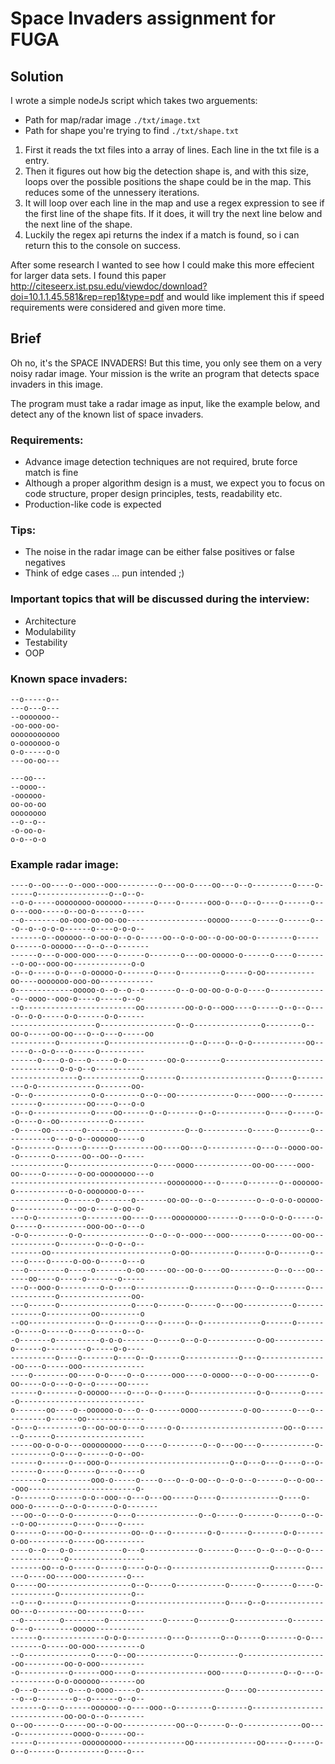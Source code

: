 # Space Invaders assignment for FUGA

## Solution

I wrote a simple nodeJs script which takes two arguements:
- Path for map/radar image `./txt/image.txt`
- Path for shape you're trying to find `./txt/shape.txt`

1. First it reads the txt files into a array of lines. Each line in the txt file is a entry.
2. Then it figures out how big the detection shape is, and with this size, loops over the possible positions the shape could be in the map. This reduces some of the unnessery iterations.
3. It will loop over each line in the map and use a regex expression to see if the first line of the shape fits. If it does, it will try the next line below and the next line of the shape.
4. Luckily the regex api returns the index if a match is found, so i can return this to the console on success.

After some research I wanted to see how I could make this more effecient for larger data sets. I found this paper http://citeseerx.ist.psu.edu/viewdoc/download?doi=10.1.1.45.581&rep=rep1&type=pdf and would like implement this if speed requirements were considered and given more time.

## Brief

Oh no, it's the SPACE INVADERS! But this time, you only see them on a very noisy radar image. Your mission is the write an program that detects space invaders in this image.

The program must take a radar image as input, like the example below, and detect any of the known list of space invaders.

### Requirements:
- Advance image detection techniques are not required, brute force match is fine
- Although a proper algorithm design is a must, we expect you to focus on code structure, proper design principles, tests, readability etc.
- Production-like code is expected

### Tips:
- The noise in the radar image can be either false positives or false negatives
- Think of edge cases ... pun intended ;)

### Important topics that will be discussed during the interview: 
- Architecture
- Modulability
- Testability
- OOP 




### Known space invaders:
~~~~
--o-----o--
---o---o---
--ooooooo--
-oo-ooo-oo-
ooooooooooo
o-ooooooo-o
o-o-----o-o
---oo-oo---
~~~~

~~~~
---oo---
--oooo--
-oooooo-
oo-oo-oo
oooooooo
--o--o--
-o-oo-o-
o-o--o-o
~~~~

### Example radar image:
~~~~
----o--oo----o--ooo--ooo---------o---oo-o----oo---o--o---------o----o------o----------------o--o--o-
--o-o-----oooooooo-oooooo-------o----o------ooo-o---o--o----o------o--o---ooo-----o--oo-o------o----
--o--------oo-ooo-oo-oo-oo------------------ooooo-----o-----o------o---o--o--o-o-o------o----o-o-o--
-------o--oooooo--o-oo-o--o-o-----oo--o-o-oo--o-oo-oo-o--------o-----o------o-ooooo---o--o--o-------
------o---o-ooo-ooo----o------o-------o---oo-ooooo-o------o----o--------o-oo--ooo-oo-------------o-o
-o--o-----o-o---o-ooooo-o-------o----o---------o-----o-oo-----------oo----ooooooo-ooo-oo------------
o-------------ooooo-o--o--o--o-------o--o-oo-oo-o-o-o----o-------------o--oooo--ooo-o----o-----o--o-
--o-------------------------oo---------oo-o-o--ooo----o-----o--o--o----o--o-o-----o-o------o-o------
-------------------o-----------------o--o---------------o--------o--oo-o-----oo-oo---o--o---o-----oo
----------o----------o------------------o--o----o--o-o------------oo------o--o-o---o-----o----------
------o----o-o---o-----o-o---------oo-o--------o---------------------------------o-o-o--o-----------
---------------o-------------o-------o-------------------o-----o---------o-o-------------o-------oo-
-o--o-------------o-o--------o--o--oo-------------o----ooo----o-------------o----------oo----o---o-o
-o--o-------------o----oo------o--o-------o--o-----------o----o-----o--o----o--oo-----------o-------
-o-----oo-------o------o---------------o--o----------o-----o-------o-----------o---o-o--oooooo-----o
-o--------o-----o-----o---------oo----oo---o-----------o---o--oooo-oo--o-------o------oo--oo--o-----
------------o-------------------o----oooo-------------oo-oo-----ooo-oo-----o-------o-oo-oooooooo---o
-----------------------------------oooooooo---o-----o-------o--oooooo-o------------o-o-ooooooo-o----
------------o------o-------o-------oo-oo--o--o---------o--o-o-o-ooooo-o--------------oo-o----o-oo-o-
---o-o----------o--------oo----o----oooooooo-------o----o-o-o-o-----o-o-----o----------ooo-oo--o---o
-o-o---------o-o---------------o--o--o--ooo---ooo-------o------oo-oo------------o--------o--o-o--o--
-------oo---------------------------o-oo----------o------o-o-------o-----o----o-----o-oo-o-----o---o
---o--------o-----o-------o-oo-----oo--oo-o----oo----------o--o---oo------oo----o-----o-------o-----
---o--ooo-o---------o-o----o------------o---------o----o--o-------o-------------o----------------oo-
---o------o----------------o----o------o------o---oo-----------o-------------o----------oo---------o
--oo---------------o--o------o---o-----o--o-------------o------o-------o-----o-----o----o------o--o-
-o-------o----------o-o-o-------o-----o--o-o-----------o-oo-----------o------o---------o-----o-o----
----------o----o-------o----o--o------o------------o---o---------------oo----o-----ooo--------------
----o--------oo----o-o----o--o------ooo----o-oooo---o--o-oo--------o-oo-----o-o---o-o--o-----oo-----
------o--------o-ooooo----o---o--o-----o---------------o-o-------o-----o----------------------------
o-------oo----o--oooooo-o---o--o------oooo----------o-oo-------o---o----------o------oo-------------
-o---o----------o--oo-oo-o---o-----o-o-----------------------oo--o------o------o--------------------
-----oo-o-o-o---ooooooooo----o----o--------o--o---oo---o------------o----------o-o---o------o-o--oo-
------o------o---ooo-o---------------------------o--o---o---o----o--o-------o-----o------o----o----o
-------o----------ooo-o-----o----o---o--o-oo--o--o-o--o------o--o-oo---ooo------------------------o-
-o-------o------o-o--ooo--o---o---oo-----o----o-------------o----o-ooo-o------o--o-o------o-o-------
---oo--o---o-o---------o---o--------------o--o-----o-------o-----o--o---o-oo--------o----o----o-----
o------o----oo-o-----------oo--o---o--------o-o------o-------o-o------o-oo---------o-----oo---------
----o--o---o-o-----------o---o------------o-------o----o--o--o--o-o---------------o-----------------
-------oo--o-o-----o-----o----o-o--o----------------------o-------o------o----oo----ooo---------o---
o-----oo-------------------o--o-----o-----------o------o-------o----o-----------o----------------o--
--o---o-------o------------o--------------------o----o--o-------------oo---o---------oo--------o----
--o--------o---------o------------o------o-------o------------o-------o---o---------ooooo-----------
------o--------------o-o-o---------o---o-------o--o-----o-------o-o----------o-----oo-ooo----------o
--o---------------o----o--oo-------------o---------o-------------------oo---------oo-o-ooo----------
-o-----------o------ooo----o----------------ooo-----o--------o--o---o-----------o-o-oooooo--------oo
-o---o-------o---o-oooo-----o-------------------o----oo-----------------o--o--------o--o------o--o--
-------o---o------oooooo--o----ooo--o--------o-------o----------------------------oo-oo-o--o--------
o--oo------o-----oo--o-oo------------oo--o------o--o-------------oo----o------------oooo-o------oo--
-----o----------ooooooooo--------------oo--------------oo-----o-----o-o--o------o----------o----o---
~~~~
